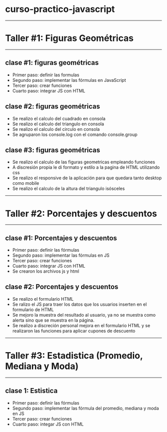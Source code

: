 # curso-practico-javascript


-------------------------------------------------------------------------------------------------

# Taller #1: Figuras Geométricas

-------------------------------------------------------------------------------------------------


## clase #1: figuras geométricas

- Primer paso: definir las formulas
- Segundo paso: implementar las fórmulas en JavaScript
- Tercer paso: crear funciones
- Cuarto paso: integrar JS con HTML 

## clase #2: figuras geométricas 
- Se realizo el calculo del cuadrado en consola
- Se realizo el calculo del triangulo en consola
- Se realizo el calculo del circulo en consola
- Se agruparon los console.log con el comando console.group

## clase #3: figuras geométricas
- Se realizo el calculo de las figuras geometricas empleando funciones
- A discresión propia le di formato y estilo a la pagina de HTML utilizando css
- Se realizo el responsive de la aplicación para que quedara tanto desktop como mobile
- Se realizo el calculo de la altura del triangulo isósceles

-------------------------------------------------------------------------------------------------

# Taller #2: Porcentajes y descuentos

-------------------------------------------------------------------------------------------------

## clase #1: Porcentajes y descuentos
- Primer paso: definir las fórmulas
- Segundo paso: implementar las fórmulas en JS
- Tercer paso: crear funciones
- Cuarto paso: integrar JS con HTML
- Se crearon los archivos js y html

## clase #2: Porcentajes y descuentos
- Se realizo el formulario HTML
- Se ralizo el JS para traer los datos que los usuarios inserten en el formulario de HTML
- Se mejoro la muestra del resultado al usuario, ya no se muestra como alerta sino que se muestra en la página.
- Se realizo a discreción personal mejora en el formulario HTML y se realizaron las funciones para aplicar cupones de descuento

-------------------------------------------------------------------------------------------------

# Taller #3: Estadistica (Promedio, Mediana y Moda)

-------------------------------------------------------------------------------------------------

## clase 1: Estistica

- Primer paso: definir las fórmulas
- Segundo paso: implementar las fórmula del promedio, mediana y moda en JS
- Tercer paso: crear funciones
- Cuarto paso: integar JS con HTML
